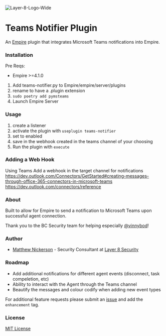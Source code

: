 ![Layer-8-Logo-Wide](https://user-images.githubusercontent.com/8293038/96061566-93d8af00-0e61-11eb-8b84-3fd207290be2.png)
# Teams Notifier Plugin
An [Empire](https://github.com/BC-SECURITY/Empire) plugin that integrates Microsoft Teams notifications into Empire.

### Installation
Pre Reqs:
- Empire >=4.1.0

1. Add teams-notifier.py to Empire/empire/server/plugins
2. rename to have a .plugin extension
3. `sudo poetry add pymsteams`
4. Launch Empire Server

### Usage
1. create a listener
2. activate the plugin with `useplugin teams-notifier`
3. set to enabled
4. save in the webhook created in the teams channel of your choosing
5. Run the plugin with `execute`

### Adding a Web Hook
Using Teams Add a webhook in the target channel for notifications
https://dev.outlook.com/Connectors/GetStarted#creating-messages-through-office-365-connectors-in-microsoft-teams
https://dev.outlook.com/connectors/reference

### About
Built to allow for Empire to send a notification to Microsoft Teams upon successful agent connection.

Thank you to the BC Security team for helping especially [@vinnybod](https://github.com/vinnybod)!

### Author
- [Matthew Nickerson](https://github.com/mwnickerson) - Security Consultant at [Layer 8 Security](https://layer8security.com)

### Roadmap
- Add additional notifications for different agent events (disconnect, task compeletion, etc)
- Ability to interact with the Agent through the Teams channel
- Beautify the messages and colour codify when adding new event types

For additional feature requests please submit an [issue](https://github.com/layer8secure/Teams-Notifier/issues/new) and add the `enhancement` tag.

### License
[MIT License](https://opensource.org/licenses/MIT)
